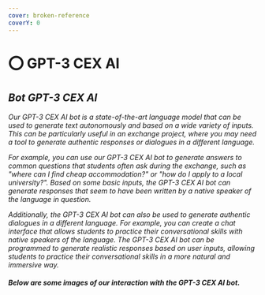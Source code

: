 ```yaml
---
cover: broken-reference
coverY: 0
---
```


# ⭕ GPT-3 CEX AI

## _Bot GPT-3  CEX AI_

_Our GPT-3 CEX AI bot is a state-of-the-art language model that can be used to generate text autonomously and based on a wide variety of inputs. This can be particularly useful in an exchange project, where you may need a tool to generate authentic responses or dialogues in a different language._

_For example, you can use our GPT-3 CEX AI bot to generate answers to common questions that students often ask during the exchange, such as "where can I find cheap accommodation?" or "how do I apply to a local university?". Based on some basic inputs, the GPT-3 CEX AI bot can generate responses that seem to have been written by a native speaker of the language in question._

_Additionally, the GPT-3 CEX AI bot can also be used to generate authentic dialogues in a different language. For example, you can create a chat interface that allows students to practice their conversational skills with native speakers of the language. The GPT-3 CEX AI bot can be programmed to generate realistic responses based on user inputs, allowing students to practice their conversational skills in a more natural and immersive way._

#### _Below are some images of our interaction with the GPT-3 CEX AI bot._
